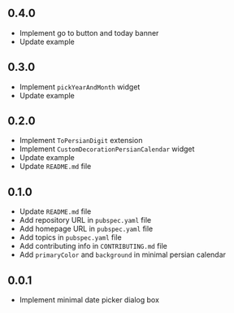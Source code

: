 ## 0.4.0
* Implement go to button and today banner
* Update example

## 0.3.0
* Implement `pickYearAndMonth` widget
* Update example

## 0.2.0
* Implement `ToPersianDigit` extension
* Implement `CustomDecorationPersianCalendar` widget
* Update example
* Update `README.md` file

## 0.1.0
* Update `README.md` file
* Add repository URL in `pubspec.yaml` file
* Add homepage URL in `pubspec.yaml` file
* Add topics in `pubspec.yaml` file
* Add contributing info in `CONTRIBUTING.md` file
* Add `primaryColor` and `background` in minimal persian calendar

## 0.0.1
* Implement minimal date picker dialog box
